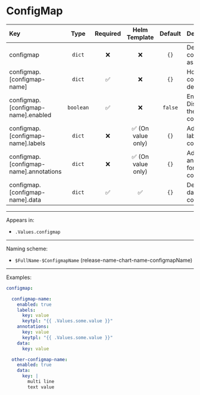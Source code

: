 # ConfigMap

| Key                                    |   Type    | Required |   Helm Template    | Default | Description                          |
| :------------------------------------- | :-------: | :------: | :----------------: | :-----: | :----------------------------------- |
| configmap                              |  `dict`   |    ❌    |         ❌         |  `{}`   | Define the configMaps as dicts       |
| configmap.[configmap-name]             |  `dict`   |    ✅    |         ❌         |  `{}`   | Holds configMap definition           |
| configmap.[configmap-name].enabled     | `boolean` |    ✅    |         ❌         | `false` | Enables or Disables the configMap    |
| configmap.[configmap-name].labels      |  `dict`   |    ❌    | ✅ (On value only) |  `{}`   | Additional labels for configmap      |
| configmap.[configmap-name].annotations |  `dict`   |    ❌    | ✅ (On value only) |  `{}`   | Additional annotations for configmap |
| configmap.[configmap-name].data        |  `dict`   |    ✅    |         ✅         |  `{}`   | Define the data of the configmap     |

---

Appears in:

- `.Values.configmap`

---

Naming scheme:

- `$FullName-$ConfigmapName` (release-name-chart-name-configmapName)

---

Examples:

```yaml
configmap:

  configmap-name:
    enabled: true
    labels:
      key: value
      keytpl: "{{ .Values.some.value }}"
    annotations:
      key: value
      keytpl: "{{ .Values.some.value }}"
    data:
      key: value

  other-configmap-name:
    enabled: true
    data:
      key: |
        multi line
        text value
```
